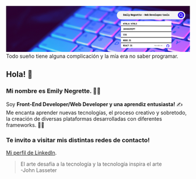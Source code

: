 <img src="Banner.png" alt="banner">
Todo sueño tiene alguna complicación y la mía era no saber programar. 


## Hola! 👋 <br />
### Mi nombre es Emily Negrette. 👩‍💻 <br />
Soy **Front-End Developer/Web Developer y una aprendiz entusiasta!** ✍️ <br />
Me encanta aprender nuevas tecnologías, el proceso creativo y sobretodo, la creación de diversas plataformas desarrolladas con diferentes frameworks. 🤩✨

### Te invito a visitar mis distintas redes de contacto!
[Mi perfil de LinkedIn](https://https://www.linkedin.com/in/emily-negrette/).

> El arte desafía a la tecnología y la tecnología inspira el arte <br /> -John Lasseter

<!--
**emilyenegrette/emilyenegrette** is a ✨ _special_  repository because its `README.md` (this file) appears on your GitHub profile.

Here are some ideas to get you started:

- 🔭 I’m currently working on ...
- 🌱 I’m currently learning ...
- 👯 I’m looking to collaborate on ...
- 🤔 I’m looking for help with ...
- 💬 Ask me about ...
- 📫 How to reach me: ...
- 😄 Pronouns: ...
- ⚡ Fun fact: ...
-->
